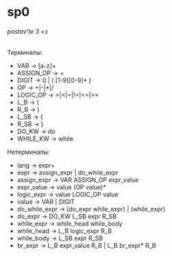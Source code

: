 # sp0
###### postav'te 3 &lt;з

Терминалы:
* VAR -> [a-z]+
* ASSIGN_OP -> =
* DIGIT -> 0 | ( [1-9][0-9]* )
* OP -> +|-|*|/
* LOGIC_OP -> >|<|=|!=|<=|>=
* L_B -> (
* R_B -> )
* L_SB -> {
* R_SB -> }
* DO_KW -> do
* WHILE_KW -> while

Нетерминалы:
* lang -> expr+
* expr -> assign_expr | do_while_expr
* assign_expr -> VAR ASSIGN_OP expr_value
* expr_value -> value (OP value)*
* logic_expr -> value LOGIC_OP value
* value -> VAR | DIGIT
* do_while_expr -> (do_expr while_expr) | (while_expr)
* do_expr -> DO_KW L_SB expr R_SB
* while_expr -> while_head while_body
* while_head -> L_B logic_expr R_B
* while_body -> L_SB expr R_SB
* br_expr -> L_B expr_value R_B | L_B br_expr* R_B
